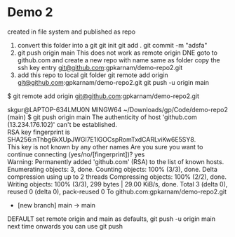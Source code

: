 # Demo 2
created in file system and published as repo

1. convert this folder into a git
    git init 
    git add .
    git commit -m "adsfa"
2. git push origin main
    This does not work as remote origin DNE
    goto to github.com and create a new repo with name same as folder
    copy the ssh key entry
    git@github.com:gpkarnam/demo-repo2.git
3. add this repo to local git folder
   git remote add origin git@github.com:gpkarnam/demo-repo2.git
   git push -u origin main
   
$    git remote add origin git@github.com:gpkarnam/demo-repo2.git

skgur@LAPTOP-634LMU0N MINGW64 ~/Downloads/gp/Code/demo-repo2 (main)
$ git push origin main
The authenticity of host 'github.com (13.234.176.102)' can't be established.    
RSA key fingerprint is SHA256:nThbg6kXUpJWGl7E1IGOCspRomTxdCARLviKw6E5SY8.      
This key is not known by any other names
Are you sure you want to continue connecting (yes/no/[fingerprint])? yes        
Warning: Permanently added 'github.com' (RSA) to the list of known hosts.       
Enumerating objects: 3, done.
Counting objects: 100% (3/3), done.
Delta compression using up to 2 threads
Compressing objects: 100% (2/2), done.
Writing objects: 100% (3/3), 299 bytes | 29.00 KiB/s, done.
Total 3 (delta 0), reused 0 (delta 0), pack-reused 0
To github.com:gpkarnam/demo-repo2.git
 * [new branch]      main -> main

DEFAULT
set remote origin and main as defaults,
git push -u origin main
next time onwards you can use git push
